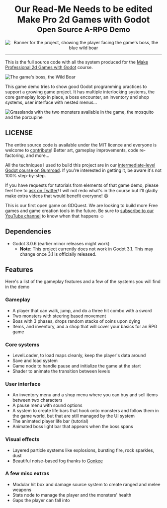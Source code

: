 <h1 align="center">
  Our Read-Me Needs to be edited</br>
  Make Pro 2d Games with Godot</br>
  <small>Open Source A-RPG Demo</small>
</h1>

<p align='center'>
  <img src="https://i.imgur.com/zW56qs0.png" alt="Banner for the project, showing the player facing the game's boss, the blue wild boar" />
</p>

<hr>

This is the full source code with all the system produced for the [Make Professional 2d Games with Godot](https://gumroad.com/l/godot-tutorial-make-professional-2d-games) course.

![The game's boss, the Wild Boar](https://i.imgur.com/Bt57gQH.png)

This game demo tries to show good Godot programming practices to support a growing game project. It has multiple interlocking systems, the core gameplay loop in place, a boss encounter, an inventory and shop systems, user interface with nested menus...

![Grasslands with the two monsters available in the game, the mosquito and the porcupine](https://i.imgur.com/OPg5QEn.png)

## LICENSE ##

The entire source code is available under the MIT licence and everyone is welcome to [contribute](https://github.com/GDquest/make-pro-2d-games-with-godot/issues/)! Better art, gameplay improvements, code re-factoring, and more…

All the techniques I used to build this project are in our [intermediate-level Godot course on Gumroad](https://gumroad.com/gdquest). If you're interested in getting it, be aware it's not 100% step-by-step.

If you have requests for tutorials from elements of that game demo, please feel free to [ask on Twitter](https://twitter.com/NathanGDquest)! I will not redo what's in the course but I'll gladly make extra videos that would benefit everyone! 😄

This is our first open game on GDQuest. We are looking to build more Free games and game creation tools in the future. Be sure to [subscribe to our YouTube channel](http://youtube.com/c/gdquest) to know when that happens ☺

## Dependencies ##

- Godot 3.0.6 (earlier minor releases might work)
  - __Note__: This project currently does not work in Godot 3.1. This may change once 3.1 is officially released.

## Features ##

Here's a list of the gameplay features and a few of the systems you will find in the demo

### Gameplay ###

- A player that can walk, jump, and do a three hit combo with a sword
- Two monsters with steering based movement
- Boss with 3 phases, drops random stacks of coins upon dying
- Items, and inventory, and a shop that will cover your basics for an RPG game

### Core systems ###

- LevelLoader, to load maps cleanly, keep the player's data around
- Save and load system
- Game node to handle pause and initialize the game at the start
- Shader to animate the transition between levels

### User interface ###

- An inventory menu and a shop menu where you can buy and sell items between two characters
- A pause menu with sound options
- A system to create life bars that hook onto monsters and follow them in the game world, but that are still managed by the UI system
- The animated player life bar (tutorial)
- Animated boss light bar that appears when the boss spans

### Visual effects ###

- Layered particle systems like explosions, bursting fire, rock sparkles, dust
- Beautiful noise-based fog thanks to [Gonkee](https://github.com/Gonkee/Gonkee-Fog-Shader)

### A few misc extras

- Modular hit box and damage source system to create ranged and melee weapons
- Stats node to manage the player and the monsters' health
- Gaps the player can fall into
